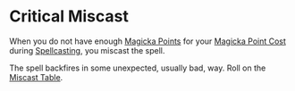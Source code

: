 # Critical Miscast

When you do not have enough [Magicka Points](../../Player%20Characters/Point%20Pools/Magicka%20Points.md) for your [Magicka Point Cost](../../Magic/Spellcasting/Mythril.md#Magicka%20Point%20Cost) during [Spellcasting](../../Magic/Spellcasting/Spellcasting.md), you miscast the spell.

The spell backfires in some unexpected, usually bad, way. Roll on the [Miscast Table](../../Magic/Spells/Miscast%20Tables/Miscast%20Table.md).
